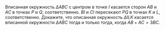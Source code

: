 Вписанная окружность $\Delta ABC$ с центром в точке $I$ касается сторон 
$AB$ и $AC$ в точках $P$ и $Q$, соответственно. $BI$ и $CI$ пересекают $PQ$ в точках $K$ и $L$, соответственно. 
Докажите, что описанная окружность $\Delta ILK$ касается вписанной окружности $\Delta ABC$ тогда и только тогда, 
когда $AB + AC = 3 BC$.